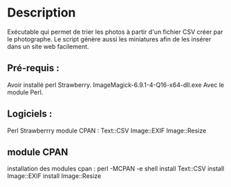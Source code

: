 # Description #

Exécutable qui permet de trier les photos à partir d'un fichier CSV créer par le photographe.
Le script génère aussi les miniatures afin de les insérer dans un site web facilement.


## Pré-requis : ##

Avoir installé perl Strawberry.
ImageMagick-6.9.1-4-Q16-x64-dll.exe
Avec le module Perl.


## Logiciels : ##

Perl Strawberrry
module CPAN : Text::CSV Image::EXIF Image::Resize


##	module CPAN	##

installation des modules cpan :
perl -MCPAN -e shell
install Text::CSV
install Image::EXIF
install Image::Resize

